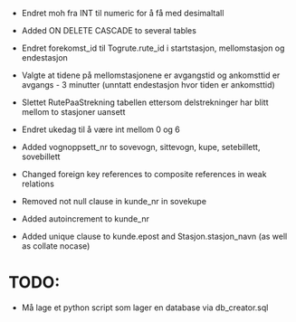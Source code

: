 - Endret moh fra INT til numeric for å få med desimaltall

- Added ON DELETE CASCADE to several tables

- Endret forekomst_id til Togrute.rute_id i startstasjon, mellomstasjon og endestasjon

- Valgte at tidene på mellomstasjonene er avgangstid og ankomsttid er avgangs - 3 minutter (unntatt endestasjon hvor tiden er ankomsttid)

- Slettet RutePaaStrekning tabellen ettersom delstrekninger har blitt mellom to stasjoner uansett

- Endret ukedag til å være int mellom 0 og 6

- Added vognoppsett_nr to sovevogn, sittevogn, kupe, setebillett, sovebillett

- Changed foreign key references to composite references in weak relations

- Removed not null clause in kunde_nr in sovekupe

- Added autoincrement to kunde_nr

- Added unique clause to kunde.epost and Stasjon.stasjon_navn (as well as collate nocase)
# TODO:
- Må lage et python script som lager en database via db_creator.sql

